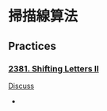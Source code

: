 # 掃描線算法

## Practices

### [2381. Shifting Letters II](https://leetcode.com/problems/shifting-letters-ii/)

[Discuss](https://leetcode.com/problems/shifting-letters-ii/discuss/2454167/Line-Sweep-with-explanation.)

- 